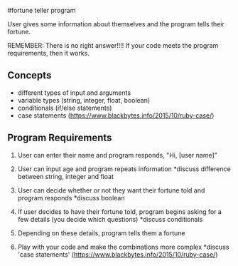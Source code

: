 #fortune teller program

User gives some information about themselves and the program tells their fortune.

REMEMBER: There is no right answer!!!! If your code meets the program requirements, then it works.

## Concepts
- different types of input and arguments
- variable types (string, integer, float, boolean)
- conditionals (if/else statements)
- case statements (https://www.blackbytes.info/2015/10/ruby-case/)

## Program Requirements
1. User can enter their name and program responds, "Hi, [user name]"

2. User can input age and program repeats information
*discuss difference between string, integer and float

3. User can decide whether or not they want their fortune told and program responds
*discuss boolean

4. If user decides to have their fortune told, program begins asking for a few details (you decide which questions)
*discuss conditionals

5. Depending on these details, program tells them a fortune

6. Play with your code and make the combinations more complex
*discuss 'case statements' (https://www.blackbytes.info/2015/10/ruby-case/)



